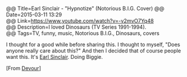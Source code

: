 @@ Title=Earl Sinclair - "Hypnotize" (Notorious B.I.G. Cover)
@@ Date=2015-03-11 13:29  
@@ Link=https://www.youtube.com/watch?v=-v2mvO7Yq48  
@@ Description=I loved Dinosaurs (TV Series 1991-1994).  
@@ Tags=TV, funny, music, Notorious B.I.G., Dinosaurs, covers  

I thought for a good while before sharing this. I thought to myself, "Does anyone really care about this?" And then I decided that of course people want this. It's [Earl Sinclair][wikia]. Doing Biggie.

[From [Devour][devour]]

[devour]: http://devour.com/video/earl-sinclair-performs-hypnotize/
[wikia]: http://muppet.wikia.com/wiki/Earl_Sinclair